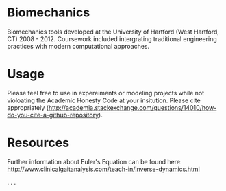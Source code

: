 Biomechanics
============

Biomechanics tools developed at the University of Hartford (West Hartford, CT) 2008 - 2012. Coursework included intergrating traditional engineering practices with modern computational approaches.

Usage
============

Please feel free to use in expereiments or modeling projects while not violoating the Academic Honesty Code at your insitution. Please cite appropriately (http://academia.stackexchange.com/questions/14010/how-do-you-cite-a-github-repository).

Resources
============

Further information about Euler's Equation can be found here: http://www.clinicalgaitanalysis.com/teach-in/inverse-dynamics.html

.
.
.
